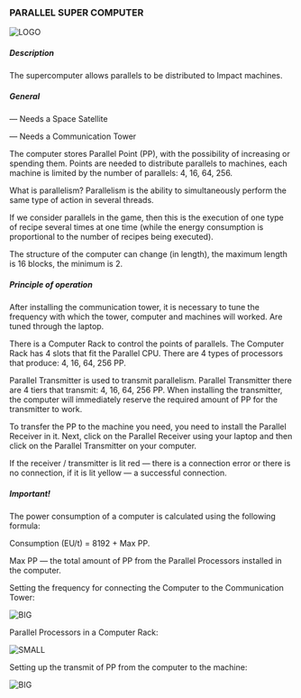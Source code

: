 ### PARALLEL SUPER COMPUTER

![LOGO](https://raw.githubusercontent.com/GT-IMPACT/impact-front/main/public/media/gregtech/ParComputer.png)

##### Description

The supercomputer allows parallels to be distributed to Impact machines.

##### General

— Needs a Space Satellite

— Needs a Communication Tower


The computer stores Parallel Point (PP), with the possibility of increasing or spending them. Points are needed to distribute parallels to machines, each machine is limited by the number of parallels: 4, 16, 64, 256.


What is parallelism? Parallelism is the ability to simultaneously perform the same type of action in several threads.


If we consider parallels in the game, then this is the execution of one type of recipe several times at one time (while the energy consumption is proportional to the number of recipes being executed).


The structure of the computer can change (in length), the maximum length is 16 blocks, the minimum is 2.

##### Principle of operation

After installing the communication tower, it is necessary to tune the frequency with which the tower, computer and machines will worked. Are tuned through the laptop.


There is a Computer Rack to control the points of parallels. The Computer Rack has 4 slots that fit the Parallel CPU. There are 4 types of processors that produce: 4, 16, 64, 256 PP.


Parallel Transmitter is used to transmit parallelism. Parallel Transmitter there are 4 tiers that transmit: 4, 16, 64, 256 PP. When installing the transmitter, the computer will immediately reserve the required amount of PP for the transmitter to work.


To transfer the PP to the machine you need, you need to install the Parallel Receiver in it. Next, click on the Parallel Receiver using your laptop and then click on the Parallel Transmitter on your computer.

If the receiver / transmitter is lit red — there is a connection error or there is no connection, if it is lit yellow — a successful connection.

##### Important!

The power consumption of a computer is calculated using the following formula:

Consumption (EU/t) = 8192 + Max PP.

Max PP — the total amount of PP from the Parallel Processors installed in the computer.


Setting the frequency for connecting the Computer to the Communication Tower:

![BIG](https://raw.githubusercontent.com/GT-IMPACT/impact-front/main/public/media/gregtech/connectTowerComp.gif)

Parallel Processors in a Computer Rack:

![SMALL](https://raw.githubusercontent.com/GT-IMPACT/impact-front/main/public/media/gregtech/ComputerRackGUI.png)

Setting up the transmit of PP from the computer to the machine:

![BIG](https://raw.githubusercontent.com/GT-IMPACT/impact-front/main/public/media/gregtech/connectMachineComp.gif)
